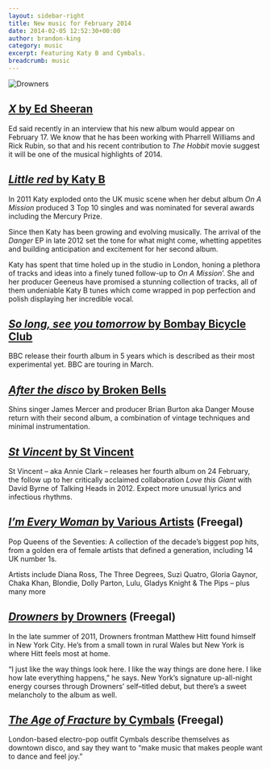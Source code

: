 ```yaml
---
layout: sidebar-right
title: New music for February 2014
date: 2014-02-05 12:52:30+00:00
author: brandon-king
category: music
excerpt: Featuring Katy B and Cymbals.
breadcrumb: music
---
```

![Drowners](/images/featured/featured-drowners.jpg)

## [<cite>X</cite> by Ed Sheeran](https://suffolk.spydus.co.uk/cgi-bin/spydus.exe/ENQ/OPAC/BIBENQ/7208441?QRY=CAUBIB%3C%20IRN(13613979)&QRYTEXT=Sheeran%2C%20Ed%2C%201991-)

Ed said recently in an interview that his new album would appear on February 17. We know that he has been working with Pharrell Williams and Rick Rubin, so that and his recent contribution to _The Hobbit_ movie suggest it will be one of the musical highlights of 2014.

## [<cite>Little red</cite> by Katy B](https://suffolk.spydus.co.uk/cgi-bin/spydus.exe/ENQ/OPAC/BIBENQ/7208908?QRY=CAUBIB%3C%20IRN(9656503)&QRYTEXT=B%2C%20Katy)

In 2011 Katy exploded onto the UK music scene when her debut album _On A Mission_ produced 3 Top 10 singles and was nominated for several awards including the Mercury Prize.

Since then Katy has been growing and evolving musically. The arrival of the _Danger_ EP in late 2012 set the tone for what might come, whetting appetites and building anticipation and excitement for her second album.

Katy has spent that time holed up in the studio in London, honing a plethora of tracks and ideas into a finely tuned follow-up to _On A Mission_’. She and her producer Geeneus have promised a stunning collection of tracks, all of them undeniable Katy B tunes which come wrapped in pop perfection and polish displaying her incredible vocal.

## [<cite>So long, see you tomorrow</cite> by Bombay Bicycle Club](https://suffolk.spydus.co.uk/cgi-bin/spydus.exe/ENQ/OPAC/BIBENQ/7209310?QRY=CAUBIB%3C%20IRN(9654564)&QRYTEXT=Bombay%20Bicycle%20Club)

BBC release their fourth album in 5 years which is described as their most experimental yet. BBC are touring in March.

## [<cite>After the disco</cite> by Broken Bells](https://suffolk.spydus.co.uk/cgi-bin/spydus.exe/ENQ/OPAC/BIBENQ/7209960?QRY=CAUBIB%3C%20IRN(9653829)&QRYTEXT=Broken%20Bells)

Shins singer James Mercer and producer Brian Burton aka Danger Mouse return with their second album, a combination of vintage techniques and minimal instrumentation.

## [<cite>St Vincent</cite> by St Vincent](https://suffolk.spydus.co.uk/cgi-bin/spydus.exe/ENQ/OPAC/BIBENQ/7210315?QRY=CAUBIB<%20IRN(35042093)&QRYTEXT=St.%20Vincent)

St Vincent – aka Annie Clark – releases her fourth album on 24 February, the follow up to her critically acclaimed collaboration _Love this Giant_ with David Byrne of Talking Heads in 2012. Expect more unusual lyrics and infectious rhythms.

## [<cite>I’m Every Woman</cite> by Various Artists](http://suffolklibraries.freegalmusic.com/artists/view/VmFyaW91cw==/28737485/c29ueQ==) (Freegal)

Pop Queens of the Seventies: A collection of the decade’s biggest pop hits, from a golden era of female artists that defined a generation, including 14 UK number 1s.

Artists include Diana Ross, The Three Degrees, Suzi Quatro, Gloria Gaynor, Chaka Khan, Blondie, Dolly Parton, Lulu, Gladys Knight & The Pips – plus many more

## [<cite>Drowners</cite> by Drowners](http://suffolklibraries.freegalmusic.com/artists/view/RHJvd25lcnM=/888003385146/aW9kYQ==) (Freegal)

In the late summer of 2011, Drowners frontman Matthew Hitt found himself in New York City. He’s from a small town in rural Wales but New York is where Hitt feels most at home.

“I just like the way things look here. I like the way things are done here. I like how late everything happens,” he says. New York’s signature up-all-night energy courses through Drowners’ self–titled debut, but there’s a sweet melancholy to the album as well.

## [<cite>The Age of Fracture</cite> by Cymbals](http://suffolklibraries.freegalmusic.com/artists/view/Q1lNQkFMUw==/888003414594/aW9kYQ==) (Freegal)

London-based electro-pop outfit Cymbals describe themselves as downtown disco, and say they want to “make music that makes people want to dance and feel joy.”
